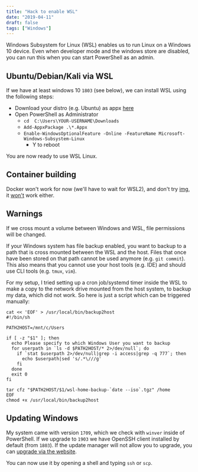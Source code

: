 ```yaml
---
title: "Hack to enable WSL"
date: "2019-04-11"
draft: false
tags: ["Windows"]
---
```


Windows Subsystem for Linux (WSL) enables us to
run Linux on a Windows 10 device.
Even when developer mode and the windows store are disabled,
you can run this when you can start PowerShell
as an admin.

## Ubuntu/Debian/Kali via WSL

If we have at least windows 10 `1803` (see below),
we can install WSL using the following steps:

- Download your distro (e.g. Ubuntu) as appx [here](https://docs.microsoft.com/en-us/windows/wsl/install-manual)
- Open PowerShell as Administrator
  - `cd  C:\Users\YOUR-USERNAME\Downloads`
  - `Add-AppxPackage .\*.Appx`
  - `Enable-WindowsOptionalFeature -Online -FeatureName Microsoft-Windows-Subsystem-Linux`
    - Y to reboot

You are now ready to use WSL Linux.

## Container building
Docker won't work for now (we'll have to wait for WSL2),
and don't try [img](https://github.com/genuinetools/img),
it [won't](https://github.com/genuinetools/img/issues/34) work either.

## Warnings

If we cross mount a volume between Windows
and WSL,
file permissions will be changed.

If your Windows system has file backup enabled,
you want to backup to a path that is cross mounted
between the WSL and the host.
Files that once have been stored on that path
cannot be used anymore (e.g. `git commit`).
This also means that you cannot use your host tools
(e.g. IDE) and should use CLI tools (e.g. `tmux`, `vim`).

For my setup,
I tried setting up a cron job/systemd timer inside the WSL
to make a copy to the network drive mounted from the host system,
to backup my data,
which did not work.
So here is just a script which can be triggered manually:

```
cat << 'EOF' > /usr/local/bin/backup2host
#!/bin/sh

PATH2HOST=/mnt/c/Users

if [ -z "$1" ]; then
  echo Please specify to which Windows User you want to backup
  for userpath in `ls -d $PATH2HOST/* 2>/dev/null`; do
    if `stat $userpath 2>/dev/null|grep -i access|grep -q 777`; then
      echo $userpath|sed 's/.*\///g'
    fi
  done
  exit 0
fi

tar cfz "$PATH2HOST/$1/wsl-home-backup-`date --iso`.tgz" /home
EOF
chmod +x /usr/local/bin/backup2host
```


## Updating Windows

My system came with version `1709`,
which we check with `winver` inside of PowerShell.
If we upgrade to `1903` we have OpenSSH client installed by default (from `1803`).
If the update manager will not allow you to upgrade,
you can
[upgrade via the website](https://www.microsoft.com/software-download/windows10).

You can now use it by opening a shell and typing `ssh` or `scp`.

<!--

## Windows store locked

If the MS store is locked by your organization,
we need to
[manually](https://docs.microsoft.com/en-us/windows/wsl/install-manual)
install a distro.

- Open [this link](https://aka.ms/wslubuntu2004) to download the package
- Open powershell and execute the following commands:
  - `cd C:\Users\$env:UserName\Downloads`
  - `Add-AppxPackage .\Ubuntu_2004*.appx`

-->
